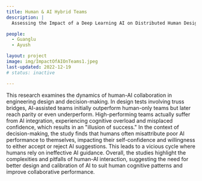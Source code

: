 ```yaml
---
title: Human & AI Hybrid Teams
description: |
  Assessing the Impact of a Deep Learning AI on Distributed Human Design Teams

people:
  - Guanglu
  - Ayush

layout: project
image: img/ImpactOfAIOnTeams1.jpeg
last-updated: 2022-12-19
# status: inactive

---
```

This research examines the dynamics of human-AI collaboration in engineering design and decision-making. In design tests involving truss bridges, AI-assisted teams initially outperform human-only teams but later reach parity or even underperform. High-performing teams actually suffer from AI integration, experiencing cognitive overload and misplaced confidence, which results in an "illusion of success." In the context of decision-making, the study finds that humans often misattribute poor AI performance to themselves, impacting their self-confidence and willingness to either accept or reject AI suggestions. This leads to a vicious cycle where humans rely on ineffective AI guidance. Overall, the studies highlight the complexities and pitfalls of human-AI interaction, suggesting the need for better design and calibration of AI to suit human cognitive patterns and improve collaborative performance.

<!-- Although teaming is a prevalent approach to engineering design, human-AI interaction is under-studied in this context. This research assesses the impact of a deep learning AI on the performance, behavior, and perceived workload of distributed design teams through a human subject study that includes an abrupt problem change.

In the human subject study, participants in teams of three are asked to design truss bridges that satisfy specified design requirements using a GUI. Participants can load their teammates’ designs through the GUI anytime in the study. Among the 24 human design teams in the study, half of the design teams are human-only teams with no available deep learning AI. The other half of the design teams, designated as hybrid teams, have a deep learning AI to advise them for design modifications to the evolving truss bridge. Suggestions generated by the deep learning AI are provided as a heatmap. Participants in the hybrid teams must interpret the heatmap suggestions based on intensity of color.


The results of this study demonstrate that the AI boosts the initial performance of low-performing teams in the first session but by the end of the first session there is parity. Once the problem changes, the AI does not help or hurt the performance of low-performing teams. In contrast, the AI hurts the performance of high-performing teams in both sessions. In the post-experiment questionnaire, participants in the high-performing hybrid teams believe they accomplish the design task more successfully compared to participants in the high-performing human-only teams, but in fact their performance is worse. In other words, participants in the high-performing hybrid teams have an illusion of success. Participants in the high-performing hybrid teams also perceive less mental demand compared to participants in the high-performing human-only teams. In addition, most of the participants in the hybrid teams have either high or low confidence in the AI, with few having moderate confidence. In contrast, almost all participants have neither extremely high nor extremely low self-confidence.


The reduced performance of high-performing teams is explained through the cognitive overload, the flawed inference from AI suggestions, and a lack of motivation among participants to find better designs in the study. These potential reasons provide insights for researchers to develop AI agents that provide suggestions that are straightforward for human designers to follow or at least easy to interpret, and not overwhelm the user with too many options to consider at a time. The suggestions from AI also should eventually guide human designers towards improved designs.

Although AI has great potential to partner with human problem solvers, this research shows that it does not always improve performance in engineering design and may result in an illusion of success or reduce human effort in solving a problem. The context and interaction of the AI is critical for effectiveness and must be a core area of focus in the design of effective collaborative AIs.



Evolution and impact of human confidence on adoption of AI advice

Although artificial intelligence (AI) has shown its promise in assisting human decision-making, humans’ inappropriate decision to accept or reject AI suggestions often leads to severe consequences in high-stakes AI-assisted decision-making scenarios. This work studies how the two major components of human trust, their confidence in AI and confidence in themselves, evolve and affect humans’ decisions.

A human subject study and a quantitative model are used to understand human cognition and AI acceptance behavior during an AI-assisted decision-making scenario. The cognitive study is designed to reveal the real-time variation in human confidence in AI and human self-confidence during AI-assisted decision-making as a result of AI performance change. The quantitative model of human confidence is developed to capture the impact of different experiences during AI-assisted decision-making on confidence dynamics.


Results of this work reveal a human tendency to misattribute the blame for poor AI performance to themselves, a significant impact of human self-confidence on their decisions to accept or reject AI suggestions, and a resulting vicious cycle that hinders effective human-AI decision-making. This research suggests that poor AI performance decreases human self-confidence which is found to drive the decision to accept or reject AI suggestions. This misattribution exposes many human decision-makers to a vicious cycle of relying on a poorly performing AI. Although good decision-makers can break out of this cycle, many others cannot as their decreased self-confidence from the misattribution inclines them to accept the next suggestion from a poorly performing AI.


Our results directly affect the success of AI-assisted decision-making by providing insight into the cause of human mis-reliance on AI. These results also inspire new strategies for confidence calibration to reduce such mis-reliance. Finally, they shine light on the significance of human self-confidence in AI-assisted decision-making. -->